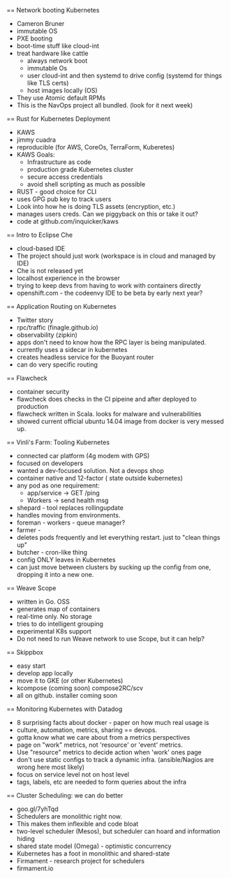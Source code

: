 == Network booting Kubernetes
* Cameron Bruner
* immutable OS
* PXE booting
* boot-time stuff like cloud-int
* treat hardware like cattle
    * always network boot
    * immutable Os
    * user cloud-int and then systemd to drive config (systemd for things like TLS certs)
    * host images locally (OS)
* They use Atomic default RPMs
* This is the NavOps project all bundled. (look for it next week)

== Rust for Kubernetes Deployment
* KAWS
* jimmy cuadra
* reproducible (for AWS, CoreOs, TerraForm, Kuberetes)
* KAWS Goals:
    * Infrastructure as code
    * production grade Kubernetes cluster
    * secure access credentials
    * avoid shell scripting as much as possible
* RUST - good choice for CLI
* uses GPG pub key to track users
* Look into how he is doing TLS assets (encryption, etc.)
* manages users creds. Can we piggyback on this or take it out?
* code at github.com/inquicker/kaws

== Intro to Eclipse Che
* cloud-based IDE
* The project should just work (workspace is in cloud and managed by IDE)
* Che is not released yet
* localhost experience in the browser
* trying to keep devs from having to work with containers directly
* openshift.com - the codeenvy IDE to be beta by early next year?

== Application Routing on Kubernetes
* Twitter story
* rpc/traffic (finagle.github.io)
* observability (zipkin)
* apps don't need to know how the RPC layer is being manipulated.
* currently uses a sidecar in kubernetes
* creates headless service for the Buoyant router
* can do very specific routing

== Flawcheck
* container security
* flawcheck does checks in the CI pipeine and after deployed to production
* flawcheck written in Scala. looks for malware and vulnerabilities
* showed current official ubuntu 14.04 image from docker is very messed up.

== Vinli's Farm: Tooling Kubernetes
* connected car platform (4g modem with GPS)
* focused on developers
* wanted a dev-focused solution. Not a devops shop
* container native and 12-factor (  state outside kubernetes)
* any pod as one requirement:
    * app/service -> GET /ping
    * Workers -> send health msg
* shepard - tool replaces rollingupdate
* handles moving from environments.
* foreman - workers - queue manager?
* farmer -
* deletes pods frequently and let everything restart. just to "clean things up"
* butcher - cron-like thing
* config ONLY leaves in Kubernetes
* can just move between clusters by sucking up the config from one, dropping it into a new one.

== Weave Scope
* written in Go. OSS
* generates map of containers
* real-time only. No storage
* tries to do intelligent grouping
* experimental K8s support
* Do not need to run Weave network to use Scope, but it can help?

== Skippbox
* easy start
* develop app locally
* move it to GKE (or other Kubernetes)
* kcompose (coming soon) compose2RC/scv
* all on github. installer coming soon

== Monitoring Kubernetes with Datadog
* 8 surprising facts about docker - paper on how much real usage is
* culture, automation, metrics, sharing == devops.
* gotta know what we care about from a metrics perspectives
* page on "work" metrics, not 'resource' or 'event' metrics.
* Use "resource" metrics to decide action when 'work' ones page
* don't use static configs to track a dynamic infra. (ansible/Nagios are wrong here most likely)
* focus on service level not on host level
* tags, labels, etc are needed to form queries about the infra

== Cluster Scheduling: we can do better
* goo.gl/7yhTqd
* Schedulers are monolithic right now.
* This makes them inflexible and code bloat
* two-level scheduler (Mesos), but scheduler can hoard and information hiding
* shared state model (Omega) - optimistic concurrency
* Kubernetes has a foot in monolithic and shared-state
* Firmament - research project for schedulers
* firmament.io
